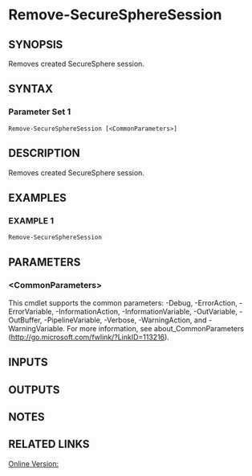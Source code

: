 ﻿# Remove-SecureSphereSession

## SYNOPSIS
Removes created SecureSphere session.

## SYNTAX

### Parameter Set 1
```
Remove-SecureSphereSession [<CommonParameters>]
```

## DESCRIPTION
Removes created SecureSphere session.

## EXAMPLES

### EXAMPLE 1

```powershell
Remove-SecureSphereSession
```

## PARAMETERS

### \<CommonParameters\>
This cmdlet supports the common parameters: -Debug, -ErrorAction, -ErrorVariable, -InformationAction, -InformationVariable, -OutVariable, -OutBuffer, -PipelineVariable, -Verbose, -WarningAction, and -WarningVariable. For more information, see about_CommonParameters (http://go.microsoft.com/fwlink/?LinkID=113216).

## INPUTS

## OUTPUTS

## NOTES

## RELATED LINKS

[Online Version:](https://github.com/akshinmustafayev/SecureSpherePS/tree/master/Documentation)



